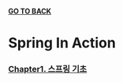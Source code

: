 #### [GO TO BACK](../../../../../../../../../README.md)

# Spring In Action

### [Chapter1. 스프링 기초](./chapter1/README.md)
